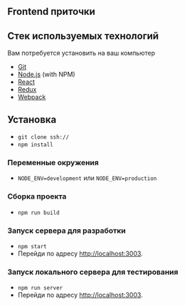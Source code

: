 ## Frontend приточки

## Стек используемых технологий

Вам потребуется установить на ваш компьютер

* [Git](http://git-scm.com/)
* [Node.js](http://nodejs.org/) (with NPM)
* [React](https://facebook.github.io/react/)
* [Redux](http://redux.js.org/)
* [Webpack](https://webpack.github.io/)

## Установка

* `git clone ssh://`
* `npm install`

### Переменные окружения

* `NODE_ENV=development` или `NODE_ENV=production`

### Сборка проекта

* `npm run build`

### Запуск сервера для разработки

* `npm start`
* Перейди по адресу [http://localhost:3003](http://localhost:3003).

### Запуск локального сервера для тестирования

* `npm run server`
* Перейди по адресу [http://localhost:3003](http://localhost:3003).
